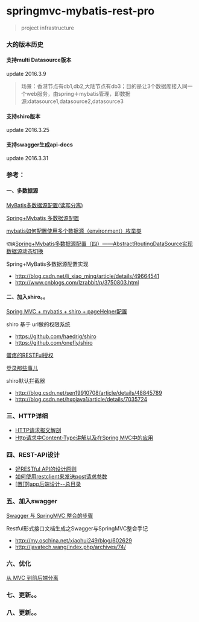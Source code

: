# springmvc-mybatis-rest-pro
> project infrastructure

### 大的版本历史
#### 支持multi Datasource版本
update 2016.3.9
>场景：香港节点有db1,db2,大陆节点有db3；目的是让3个数据库接入同一个web服务，由spring＋mybatis管理，即数据源:datasource1,datasource2,datasource3

#### 支持shiro版本
update 2016.3.25

#### 支持swagger生成api-docs
update 2016.3.31


### 参考：

#### 一、多数据源
[MyBatis多数据源配置(读写分离)](http://blog.csdn.net/isea533/article/details/46815385)

[Spring+Mybatis 多数据源配置](http://blog.csdn.net/zheng0518/article/details/46441673)

[mybatis如何配置使用多个数据源（environment）枚举类](http://zhangbo-peipei-163-com.iteye.com/blog/2052924)

`切换`[Spring+Mybatis多数据源配置（四）——AbstractRoutingDataSource实现数据源动态切换](http://blog.csdn.net/u013256816/article/details/49949699)

Spring+MyBatis多数据源配置实现
- http://blog.csdn.net/li_xiao_ming/article/details/49664541
- http://www.cnblogs.com/lzrabbit/p/3750803.html

#### 二、加入shiro。。
[Spring MVC + mybatis + shiro + pageHelper配置](https://git.oschina.net/codedreamdesinger/shiro)

shiro 基于 url做的权限系统
- https://github.com/haedrig/shiro
- https://github.com/onefly/shiro

[蛋疼的RESTFul授权](https://zhuanlan.zhihu.com/p/19881422)

[登录那些事儿](http://www.jianshu.com/p/af55c3b9ae0b)

shiro默认拦截器
- http://blog.csdn.net/sen19910708/article/details/48845789
- http://blog.csdn.net/hxpjava1/article/details/7035724

### 三、HTTP详细

- [HTTP请求报文解剖](https://github.com/biezhi/java-bible/blob/master/articles/request_message.md)
- [Http请求中Content-Type讲解以及在Spring MVC中的应用](http://blog.csdn.net/blueheart20/article/details/45174399)

### 四、REST-API设计

- [好RESTful API的设计原则](http://www.cnblogs.com/moonz-wu/p/4211626.html)
- [如何使用restclient来发送post请求参数](http://kanpiaoxue.iteye.com/blog/2112153)
- [[置顶]app后端设计--总目录](http://blog.csdn.net/newjueqi/article/details/19003775)


### 五、加入swagger

[Swagger 与 SpringMVC 整合的步骤](http://blog.csdn.net/lw_power/article/details/50663812)

Restful形式接口文档生成之Swagger与SpringMVC整合手记
- http://my.oschina.net/xiaohui249/blog/602629
- http://javatech.wang/index.php/archives/74/


### 六、优化
[从 MVC 到前后端分离](http://my.oschina.net/huangyong/blog/521891)


### 七、更新。。


### 八、更新。。
